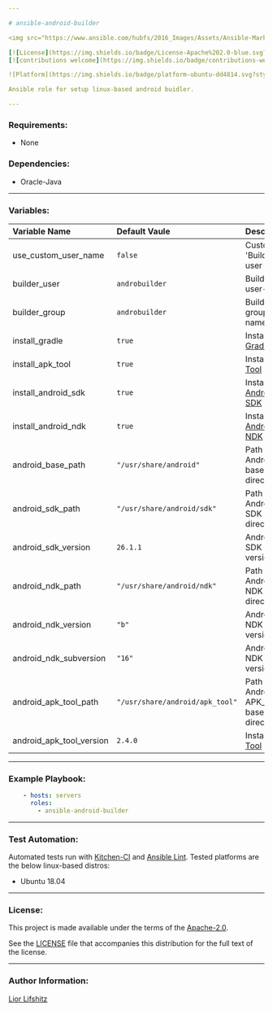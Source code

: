 ```yaml
---

# ansible-android-builder

<img src="https://www.ansible.com/hubfs/2016_Images/Assets/Ansible-Mark-Large-RGB-Pool.png?hsLang=en-us" width="10%" height="10%" alt="Ansible logo" align="right"/>

[![License](https://img.shields.io/badge/License-Apache%202.0-blue.svg?style=flat)](https://opensource.org/licenses/Apache-2.0)
[![contributions welcome](https://img.shields.io/badge/contributions-welcome-brightgreen.svg?style=flat)](https://github.com/liorlifshitz/ansible-isp-speedtest/issues)

![Platform](https://img.shields.io/badge/platform-ubuntu-dd4814.svg?style=flat)

Ansible role for setup linux-based android buidler.

---
```


### Requirements:

* None

### Dependencies:

* Oracle-Java

---

### Variables:

| Variable Name             | Default Vaule                        | Description                                  |
|:--------------------------|:-------------------------------------|:---------------------------------------------|
|use_custom_user_name       | ```false```                          | Custom 'Builder' user                        |
|builder_user               | ```androbuilder```                   | Builder user-name                            |
|builder_group              | ```androbuilder```                   | Builder group-name                           |
|install_gradle             | ```true```                           | Install [Gradle][gradle]                     |
|install_apk_tool           | ```true```                           | Install [APK-Tool][apktool]                  |
|install_android_sdk        | ```true```                           | Install [Android-SDK][androidsdk]            |
|install_android_ndk        | ```true```                           | Install [Android-NDK][androidndk]            |
|android_base_path          | ```"/usr/share/android"```           | Path to Android base directory               |
|android_sdk_path           | ```"/usr/share/android/sdk"```       | Path to Android SDK base directory           |
|android_sdk_version        | ```26.1.1```                         | Android SDK version                          |
|android_ndk_path           | ```"/usr/share/android/ndk"```       | Path to Android NDK base directory           |
|android_ndk_version        | ```"b"```                            | Android NDK version                          |
|android_ndk_subversion     | ```"16"```                           | Android NDK sub-version                      |
|android_apk_tool_path      | ```"/usr/share/android/apk_tool"```  | Path to Android APK_Tool base directory      |
|android_apk_tool_version   | ```2.4.0```                          | Install [APK-Tool][apktool]                  |

---

### Example Playbook:

```yaml
    - hosts: servers
      roles:
        - ansible-android-builder
```

---

### Test Automation:

Automated tests run with [Kitchen-CI][kitchenci] and [Ansible Lint][ansiblelint].
Tested platforms are the below linux-based distros:

* Ubuntu 18.04

---

### License:

This project is made available under the terms of the [Apache-2.0][apache2].

See the [LICENSE][license] file that accompanies this distribution for the full text of the license.

---

### Author Information:

[Lior Lifshitz][liorlifshitz]

[speedtestcli]: https://github.com/sivel/speedtest-cli
[kitchenci]: https://kitchen.ci
[apache2]: https://www.apache.org/licenses/LICENSE-2.0.html
[license]: https://github.com/liorlifshitz/ansible-isp-speedtest/blob/master/LICENSE
[liorlifshitz]: https://github.com/liorlifshitz
[ansiblelint]: https://docs.ansible.com/ansible-lint/
[androidsdk]: https://developer.android.com/studio
[androidndk]: https://developer.android.com/ndk
[gradle]: https://gradle.org
[apktool]: https://ibotpeaches.github.io/Apktool/
